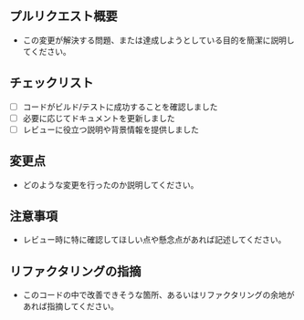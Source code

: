 ## プルリクエスト概要

- この変更が解決する問題、または達成しようとしている目的を簡潔に説明してください。

## チェックリスト

- [ ] コードがビルド/テストに成功することを確認しました
- [ ] 必要に応じてドキュメントを更新しました
- [ ] レビューに役立つ説明や背景情報を提供しました

## 変更点

- どのような変更を行ったのか説明してください。

## 注意事項

- レビュー時に特に確認してほしい点や懸念点があれば記述してください。

## リファクタリングの指摘

- このコードの中で改善できそうな箇所、あるいはリファクタリングの余地があれば指摘してください。